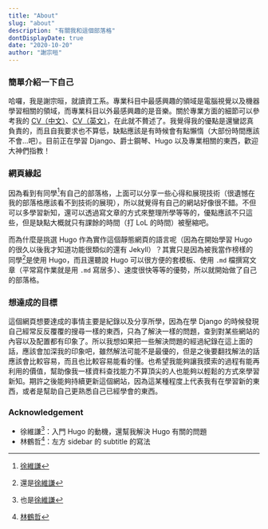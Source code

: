 ```yaml
---
title: "About"
slug: "about"
description: "有關我和這個部落格"
dontDisplayDate: true
date: "2020-10-20"
author: "謝宗晅"
---
```


### 簡單介紹一下自己

哈囉，我是謝宗晅，就讀資工系。專業科目中最感興趣的領域是電腦視覺以及機器學習相關的領域，而專業科目以外最感興趣的是音樂。關於專業方面的細節可以參考我的 [CV（中文）](https://www.cakeresume.com/vincentthh35-zh)、[CV（英文）](https://www.cakeresume.com/vincentthh35-en)，在此就不贅述了。我覺得我的優點是還蠻認真負責的，而且自我要求也不算低，缺點應該是有時候會有點懶惰（大部份時間應該不會...吧）。目前正在學習 Django、爵士鋼琴、Hugo 以及專業相關的東西，歡迎大神們指教！

### 網頁緣起

因為看到有同學[^1]有自己的部落格，上面可以分享一些心得和展現技術（很遺憾在我的部落格應該看不到技術的展現），所以就覺得有自己的網站好像很不錯。不但可以多學習新知，還可以透過寫文章的方式來整理所學等等的，優點應該不只這些，但是缺點大概就只有課餘的時間（打 LoL 的時間）被壓縮吧。

而為什麼是挑選 Hugo 作為實作這個靜態網頁的語言呢（因為在開始學習 Hugo 的很久以後我才知道功能很類似的還有 Jekyll）？其實只是因為被我當作榜樣的同學[^2]是使用 Hugo，而且還聽說 Hugo 可以很方便的套模板、使用 `.md` 檔撰寫文章（平常寫作業就是用 `.md` 寫居多）、速度很快等等的優勢，所以就開始做了自己的部落格。

[^1]: [徐維謙](https://jameshsu.csie.org/)
[^2]: 還是[徐維謙](https://jameshsu.csie.org/)

### 想達成的目標

這個網頁想要達成的事情主要是紀錄以及分享所學，因為在學 Django 的時候發現自己經常反反覆覆的搜尋一樣的東西，只為了解決一樣的問題，查到對某些網站的內容以及配置都有印象了。所以我想如果把一些解決問題的經過紀錄在這上面的話，應該會加深我的印象吧，雖然解法可能不是最優的，但是之後要翻找解法的話應該會比較容易，而且也比較容易能看的懂。也希望我能夠讓我摸索的過程有能再利用的價值，幫助像我一樣資料查找能力不算頂尖的人也能夠以輕鬆的方式來學習新知。期許之後能夠持續更新這個網站，因為這某種程度上代表我有在學習新的東西，或者是幫助自己更熟悉自己已經學會的東西。

### Acknowledgement

* 徐維謙[^3]：入門 Hugo 的動機，還幫我解決 Hugo 有關的問題
* 林鶴哲[^4]：左方 sidebar 的 subtitle 的寫法

[^3]: 也是[徐維謙](https://jameshsu.csie.org/)
[^4]: [林鶴哲](https://www.csie.ntu.edu.tw/~b07902028/)
